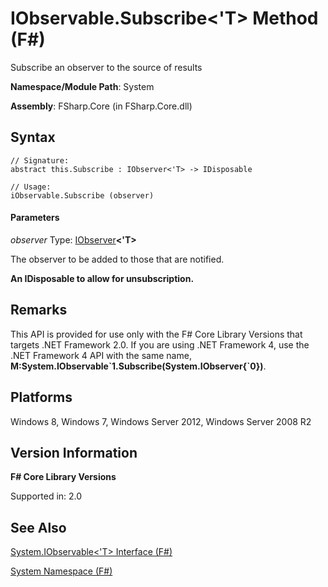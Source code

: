 # IObservable.Subscribe<'T> Method (F#)

Subscribe an observer to the source of results

**Namespace/Module Path**: System

**Assembly**: FSharp.Core (in FSharp.Core.dll)


## Syntax

```
// Signature:
abstract this.Subscribe : IObserver<'T> -> IDisposable

// Usage:
iObservable.Subscribe (observer)
```

#### Parameters
*observer*
Type: [IObserver](http://msdn.microsoft.com/en-us/library/38436152-0d4c-4b0f-9916-440b34f377fb)**&lt;'T&gt;**


The observer to be added to those that are notified.



**An IDisposable to allow for unsubscription.**
## Remarks
This API is provided for use only with the F# Core Library Versions that targets .NET Framework 2.0. If you are using .NET Framework 4, use the .NET Framework 4 API with the same name, **M:System.IObservable&#96;1.Subscribe(System.IObserver{&#96;0})**.


## Platforms
Windows 8, Windows 7, Windows Server 2012, Windows Server 2008 R2


## Version Information
**F# Core Library Versions**

Supported in: 2.0




## See Also
[System.IObservable&#60;'T&#62; Interface &#40;F&#35;&#41;](System.IObservable%3C%27T%3E+Interface+%28FSharp%29.md)

[System Namespace &#40;F&#35;&#41;](System+Namespace+%28FSharp%29.md)


